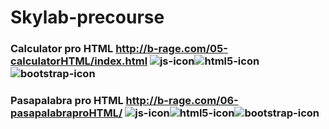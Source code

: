 # Skylab-precourse

### Calculator pro HTML http://b-rage.com/05-calculatorHTML/index.html    ![js-icon](https://user-images.githubusercontent.com/17782853/37998724-16f97372-3220-11e8-8132-819dcca14256.png)![html5-icon](https://user-images.githubusercontent.com/17782853/37998580-5f72cd70-321f-11e8-99a5-75bbb373b19b.png)![bootstrap-icon](https://user-images.githubusercontent.com/17782853/37999566-c2aa3726-3223-11e8-852d-b2beda027def.png)


### Pasapalabra pro HTML http://b-rage.com/06-pasapalabraproHTML/   ![js-icon](https://user-images.githubusercontent.com/17782853/37998724-16f97372-3220-11e8-8132-819dcca14256.png)![html5-icon](https://user-images.githubusercontent.com/17782853/37998580-5f72cd70-321f-11e8-99a5-75bbb373b19b.png)![bootstrap-icon](https://user-images.githubusercontent.com/17782853/37999566-c2aa3726-3223-11e8-852d-b2beda027def.png)



